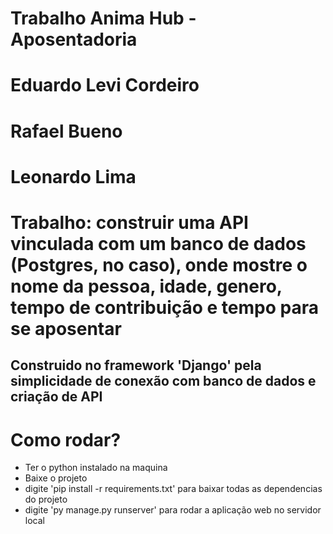 # Trabalho Anima Hub - Aposentadoria


# Eduardo Levi Cordeiro
# Rafael Bueno
# Leonardo Lima




# Trabalho: construir uma API vinculada com um banco de dados (Postgres, no caso), onde mostre o nome da pessoa, idade, genero, tempo de contribuição e tempo para se aposentar


## Construido no framework 'Django' pela simplicidade de conexão com banco de dados e criação de API

# Como rodar? 
  - Ter o python instalado na maquina
  - Baixe o projeto
  - digite 'pip install -r requirements.txt' para baixar todas as dependencias do projeto
  - digite 'py manage.py runserver' para rodar a aplicação web no servidor local
  
